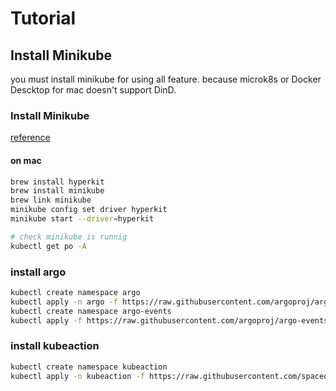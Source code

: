 # Tutorial


## Install Minikube
you must install minikube for using all feature.
because microk8s or Docker Descktop for mac doesn't support DinD.

### Install Minikube
[reference](https://minikube.sigs.k8s.io/docs/start/)

#### on mac
```bash
brew install hyperkit
brew install minikube
brew link minikube
minikube config set driver hyperkit
minikube start --driver=hyperkit

# check minikube is runnig
kubectl get po -A
```

### install argo
```bash
kubectl create namespace argo
kubectl apply -n argo -f https://raw.githubusercontent.com/argoproj/argo/stable/manifests/install.yaml
kubectl create namespace argo-events
kubectl apply -f https://raw.githubusercontent.com/argoproj/argo-events/stable/manifests/install.yaml
```

### install kubeaction
```bash
kubectl create namespace kubeaction 
kubectl apply -n kubeaction -f https://raw.githubusercontent.com/spaceone-dev/KubeAction/master/k8s/conroller.yaml
```